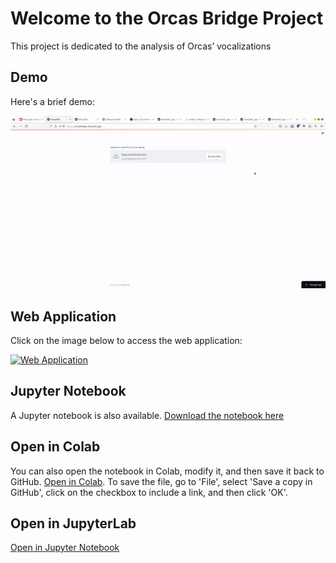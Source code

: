 # Welcome to the Orcas Bridge Project

This project is dedicated to the analysis of Orcas’ vocalizations

## Demo

Here's a brief demo:

![Demo](demo.gif)

## Web Application

Click on the image below to access the web application:

[![Web Application](https://orcasbridge.streamlit.app/)](https://orcasbridge.streamlit.app/)


## Jupyter Notebook

A Jupyter notebook is also available. [Download the notebook here](https://github.com/mavericb/orcas/blob/main/orcas.ipynb)

## Open in Colab
You can also open the notebook in Colab, modify it, and then save it back to GitHub. [Open in Colab](https://colab.research.google.com/github/mavericb/orcas/blob/main/orcas.ipynb). To save the file, go to 'File', select 'Save a copy in GitHub', click on the checkbox to include a link, and then click 'OK'.

## Open in JupyterLab
[Open in Jupyter Notebook](YOUR_NOTEBOOK_URL)
